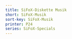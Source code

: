 ```yaml
---
title: SiFoX-Diskette Musik
short: SiFoX-Musik
sort-key: SiFoX-Musik
printer: P24
series: SiFoX-Specials
---
```

